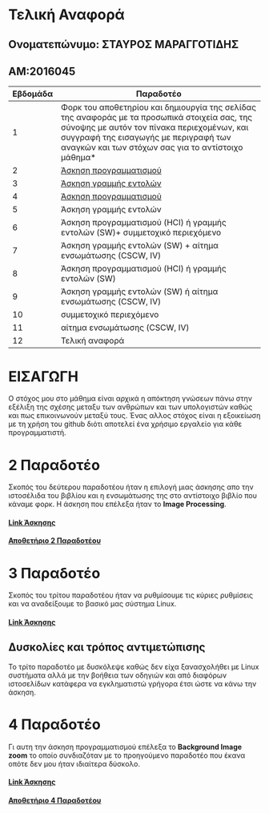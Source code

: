 # Τελική Αναφορά

## Ονοματεπώνυμο: ΣΤΑΥΡΟΣ ΜΑΡΑΓΓΟΤΙΔΗΣ

## ΑΜ:2016045

| Εβδομάδα | Παραδοτέο |
| --- | --- |
| 1 | Φορκ του αποθετηρίου και δημιουργία της σελίδας της αναφοράς με τα προσωπικά στοιχεία σας, της σύνοψης με αυτόν τον πίνακα περιεχομένων, και συγγραφή της εισαγωγής με περιγραφή των αναγκών και των στόχων σας για το αντίστοιχο μάθημα* |
| 2 | [Άσκηση προγραμματισμού](#2-Παραδοτέο) |
| 3 | [Άσκηση γραμμής εντολών](#3-Παραδοτέο) |
| 4 | [Άσκηση προγραμματισμού](#4-Παραδοτέο) |
| 5 | Άσκηση γραμμής εντολών |
| 6 | Άσκηση προγραμματισμού (HCI) ή γραμμής εντολών (SW)+ συμμετοχικό περιεχόμενο |
| 7 | Άσκηση γραμμής εντολών (SW) + αίτημα ενσωμάτωσης (CSCW, IV) |
| 8 | Άσκηση προγραμματισμού (HCI) ή γραμμής εντολών (SW) |
| 9 | Άσκηση γραμμής εντολών (SW) ή αίτημα ενσωμάτωσης (CSCW, IV) |
| 10 | συμμετοχικό περιεχόμενο |
| 11 | αίτημα ενσωμάτωσης (CSCW, IV) |
| 12 | Τελική αναφορά |

# ΕΙΣΑΓΩΓΗ

Ο στόχος μου στο μάθημα είναι αρχικά η απόκτηση γνώσεων πάνω στην εξέλιξη της σχέσης μεταξυ των ανθρώπων και των υπολογιστών καθώς και πως επικοινωνούν μεταξύ τους.
Ένας αλλος στόχος είναι η εξοικείωση με τη χρήση του github διότι αποτελεί ένα χρήσιμο εργαλείο για κάθε προγραμματιστή.  

# 2 Παραδοτέο

Σκοπός του δεύτερου παραδοτέου ήταν η επιλογή μιας άσκησης απο την ιστοσέλιδα του βιβλίου και η ενσωμάτωσης της στο αντίστοιχο βιβλίο που κάναμε φορκ.
 Η άσκηση που επέλεξα ήταν το **Image Processing**.

#### [Link Άσκησης](https://stavros16.netlify.app/remix/image-filter/)
#### [Αποθετήριο 2 Παραδοτέου](https://github.com/Stavros16/site/blob/master/_remix/image-filter.md)

# 3 Παραδοτέο

Σκοπός του τρίτου παραδοτέου ήταν να ρυθμίσουμε τις κύριες ρυθμίσεις και να αναδείξουμε το βασικό μας σύστημα Linux.

#### [Link Άσκησης](https://asciinema.org/a/368026)

## Δυσκολίες και τρόπος αντιμετώπισης

Το τρίτο παραδοτέο με δυσκόλεψε καθώς δεν είχα ξανασχολήθει με Linux συστήματα αλλά με την βοήθεια των οδηγιών και από διαφόρων ιστοσελίδων κατάφερα να εγκληματιστώ γρήγορα έτσι ώστε να κάνω την άσκηση.

# 4 Παραδοτέο

Γι αυτη την άσκηση προγραμματισμού επέλεξα το **Background Image zoom** το οποίο συνδιαζόταν με το προηγούμενο παραδοτέο που έκανα οπότε δεν μου ήταν ιδιαίτερα δύσκολο.

#### [Link Άσκησης](https://stavros16.netlify.app/remix/image-zoom/)
#### [Αποθετήριο 4 Παραδοτέου](https://github.com/Stavros16/site/blob/master/_remix/image-zoom.md)
